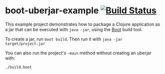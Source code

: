 # boot-uberjar-example [![Build Status][badge]][build]

This example project demonstrates how to package a Clojure application
as a jar that can be executed with `java -jar`, using the [Boot] build tool.

To create a jar, run `boot build`.  Then run it with `java -jar target/project.jar`

You can also run the project's `-main` method without creating an uberjar with:

    ./build.boot

[Boot]:  http://boot-clj.com/
[badge]: https://travis-ci.org/adzerk-oss/boot-uberjar-example.png?branch=master
[build]: https://travis-ci.org/adzerk-oss/boot-uberjar-example
